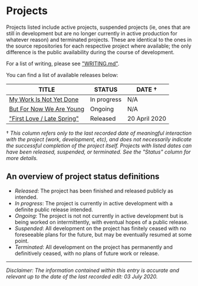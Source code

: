# Projects

Projects listed include active projects, suspended projects (ie, ones that are still in development but are no longer currently in active production for whatever reason) and terminated projects. These are identical to the ones in the source repositories for each respective project where available; the only difference is the public availability during the course of development. 

For a list of writing, please see ["WRITING.md"](https://github.com/spncryn/docs/blob/master/WRITING.md).

You can find a list of available releases below:

| TITLE                      | STATUS      | DATE † |
|----------------------------|-------------|--------------------|
| [My Work Is Not Yet Done](https://github.com/spncryn/work/) | In progress | N/A |
| [But For Now We Are Young](https://github.com/spncryn/presskits/blob/master/docs/young.md) | Ongoing | N/A |
| ["First Love / Late Spring"](https://github.com/spncryn/spring/) | Released | 20 April 2020 |

† *This column refers only to the last recorded date of meaningful interaction with the project (work, development, etc), and does not necessarily indicate the successful completion of the project itself. Projects with listed dates can have been released, suspended, or terminated. See the "Status" column for more details.*

## An overview of project status definitions

* *Released*: The project has been finished and released publicly as intended.
* *In progress*: The project is currently in active development with a definite public release intended.
* *Ongoing*: The project is not not currently in active development but is being worked on intermittently, with eventual hopes of a public release.
* *Suspended*: All development on the project has finitely ceased with no foreseeable plans for the future, but may be eventually resumed at some point.
* *Terminated*: All development on the project has permanently and definitively ceased, with no plans of future work or release.

---

*Disclaimer: The information contained within this entry is accurate and relevant up to the date of the last recorded edit: 03 July 2020.*

